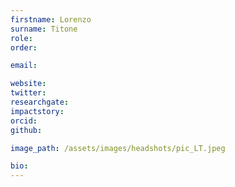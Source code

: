 ```yaml
---
firstname: Lorenzo
surname: Titone
role:
order:

email:

website:
twitter:
researchgate:
impactstory:
orcid:
github:

image_path: /assets/images/headshots/pic_LT.jpeg

bio:
---
```

